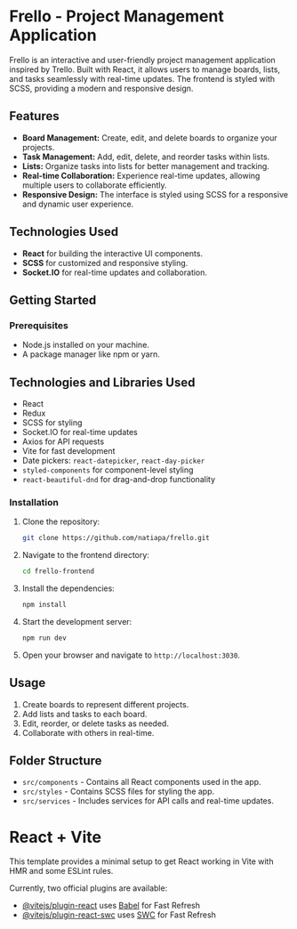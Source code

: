 
# Frello - Project Management Application

Frello is an interactive and user-friendly project management application inspired by Trello. Built with React, it allows users to manage boards, lists, and tasks seamlessly with real-time updates. The frontend is styled with SCSS, providing a modern and responsive design.

## Features

- **Board Management:** Create, edit, and delete boards to organize your projects.
- **Task Management:** Add, edit, delete, and reorder tasks within lists.
- **Lists:** Organize tasks into lists for better management and tracking.
- **Real-time Collaboration:** Experience real-time updates, allowing multiple users to collaborate efficiently.
- **Responsive Design:** The interface is styled using SCSS for a responsive and dynamic user experience.

## Technologies Used

- **React** for building the interactive UI components.
- **SCSS** for customized and responsive styling.
- **Socket.IO** for real-time updates and collaboration.

## Getting Started

### Prerequisites

- Node.js installed on your machine.
- A package manager like npm or yarn.
  

## Technologies and Libraries Used

- React
- Redux
- SCSS for styling
- Socket.IO for real-time updates
- Axios for API requests
- Vite for fast development
- Date pickers: `react-datepicker`, `react-day-picker`
- `styled-components` for component-level styling
- `react-beautiful-dnd` for drag-and-drop functionality
  
### Installation

1. Clone the repository:
    ```bash
    git clone https://github.com/natiapa/frello.git
    ```
2. Navigate to the frontend directory:
    ```bash
    cd frello-frontend
    ```
3. Install the dependencies:
    ```bash
    npm install
    ```
4. Start the development server:
    ```bash
    npm run dev
    ```
5. Open your browser and navigate to `http://localhost:3030`.

## Usage

1. Create boards to represent different projects.
2. Add lists and tasks to each board.
3. Edit, reorder, or delete tasks as needed.
4. Collaborate with others in real-time.

## Folder Structure

- `src/components` - Contains all React components used in the app.
- `src/styles` - Contains SCSS files for styling the app.
- `src/services` - Includes services for API calls and real-time updates.


# React + Vite

This template provides a minimal setup to get React working in Vite with HMR and some ESLint rules.

Currently, two official plugins are available:

- [@vitejs/plugin-react](https://github.com/vitejs/vite-plugin-react/blob/main/packages/plugin-react/README.md) uses [Babel](https://babeljs.io/) for Fast Refresh
- [@vitejs/plugin-react-swc](https://github.com/vitejs/vite-plugin-react-swc) uses [SWC](https://swc.rs/) for Fast Refresh

